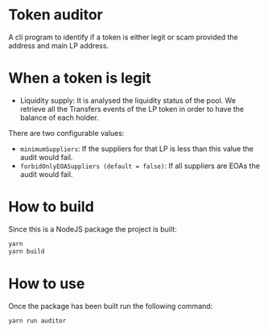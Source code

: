 # Token auditor

A cli program to identify if a token is either legit or scam provided the address and main LP address.

# When a token is legit

- Liquidity supply: It is analysed the liquidity status of the pool. We retrieve all the Transfers events of the LP token in order to have the balance of each holder.

There are two configurable values:

- `minimumSuppliers`: If the suppliers for that LP is less than this value the audit would fail.
- `forbidOnlyEOASuppliers (default = false)`: If all suppliers are EOAs the audit would fail.

# How to build

Since this is a NodeJS package the project is built:

```bash
yarn
yarn build
```

# How to use

Once the package has been built run the following command:

```bash
yarn run auditor
```
